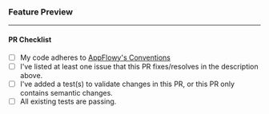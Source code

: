 <!---
Thank you for submitting a pull request to AppFlowy. The team will dedicate their best efforts to reviewing and approving your pull request. If you have any questions about the project or feedback for us, please join our [Discord](https://discord.gg/wdjWUXXhtw).
-->

<!---
List at least one issue here that this PR addresses. If it fixes the issue, please use the [fixes](https://docs.github.com/en/get-started/writing-on-github/working-with-advanced-formatting/using-keywords-in-issues-and-pull-requests) keyword to close the issue. For example:
fixes https://github.com/AppFlowy-IO/AppFlowy-plugins/pull/2106

or

closes https://github.com/AppFlowy-IO/AppFlowy-plugins/pull/2106
-->

### Feature Preview

<!---
If your pull request adds a new feature, please drag and drop a video into this section to showcase what you've done! If not, you may delete this section.
-->

---

<!---
Before you mark this PR ready for review, run through this checklist!
-->

#### PR Checklist

- [ ] My code adheres to [AppFlowy's Conventions](https://docs.appflowy.io/docs/documentation/software-contributions/conventions)
- [ ] I've listed at least one issue that this PR fixes/resolves in the description above.
- [ ] I've added a test(s) to validate changes in this PR, or this PR only contains semantic changes.
- [ ] All existing tests are passing.
